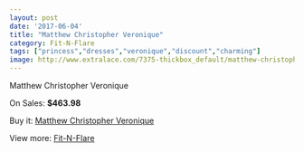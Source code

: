 ```yaml
---
layout: post
date: '2017-06-04'
title: "Matthew Christopher Veronique"
category: Fit-N-Flare
tags: ["princess","dresses","veronique","discount","charming"]
image: http://www.extralace.com/7375-thickbox_default/matthew-christopher-veronique.jpg
---
```

Matthew Christopher Veronique

On Sales: **$463.98**
<a href="https://www.extralace.com/fit-n-flare/3488-matthew-christopher-veronique.html"><amp-img layout="responsive" width="600" height="600" src="//www.extralace.com/7375-thickbox_default/matthew-christopher-veronique.jpg" alt="Matthew Christopher Veronique 0" /></a>
<a href="https://www.extralace.com/fit-n-flare/3488-matthew-christopher-veronique.html"><amp-img layout="responsive" width="600" height="600" src="//www.extralace.com/7376-thickbox_default/matthew-christopher-veronique.jpg" alt="Matthew Christopher Veronique 1" /></a>

Buy it: [Matthew Christopher Veronique](https://www.extralace.com/fit-n-flare/3488-matthew-christopher-veronique.html "Matthew Christopher Veronique")

View more: [Fit-N-Flare](https://www.extralace.com/4-fit-n-flare "Fit-N-Flare")